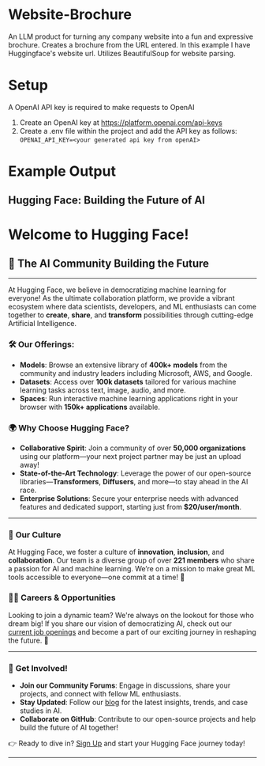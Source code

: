 # Website-Brochure
An LLM product for turning any company website into a fun and expressive brochure. 
Creates a brochure from the URL entered. 
In this example I have Huggingface's website url.
Utilizes BeautifulSoup for website parsing.

# Setup
A OpenAI API key is required to make requests to OpenAI

1. Create an OpenAI key at https://platform.openai.com/api-keys
2. Create a .env file within the project and add the API key as follows:
`OPENAI_API_KEY=<your generated api key from openAI>`

# Example Output

## Hugging Face: Building the Future of AI
# Welcome to Hugging Face!

## 🤗 The AI Community Building the Future

---

At Hugging Face, we believe in democratizing machine learning for everyone! As the ultimate collaboration platform, we provide a vibrant ecosystem where data scientists, developers, and ML enthusiasts can come together to **create**, **share**, and **transform** possibilities through cutting-edge Artificial Intelligence.

### 🛠️ **Our Offerings:**
- **Models**: Browse an extensive library of **400k+ models** from the community and industry leaders including Microsoft, AWS, and Google.
- **Datasets**: Access over **100k datasets** tailored for various machine learning tasks across text, image, audio, and more.
- **Spaces**: Run interactive machine learning applications right in your browser with **150k+ applications** available.

### 🌍 **Why Choose Hugging Face?**
- **Collaborative Spirit**: Join a community of over **50,000 organizations** using our platform—your next project partner may be just an upload away!
- **State-of-the-Art Technology**: Leverage the power of our open-source libraries—**Transformers**, **Diffusers**, and more—to stay ahead in the AI race.
- **Enterprise Solutions**: Secure your enterprise needs with advanced features and dedicated support, starting just from **$20/user/month**.

---

### 🏢 **Our Culture**
At Hugging Face, we foster a culture of **innovation**, **inclusion**, and **collaboration**. Our team is a diverse group of over **221 members** who share a passion for AI and machine learning. We’re on a mission to make great ML tools accessible to everyone—one commit at a time! 🚀

### 👩‍💼 **Careers & Opportunities**
Looking to join a dynamic team? We're always on the lookout for those who dream big! If you share our vision of democratizing AI, check out our [current job openings](#) and become a part of our exciting journey in reshaping the future. 🌈

---

### 💌 **Get Involved!**

- **Join our Community Forums**: Engage in discussions, share your projects, and connect with fellow ML enthusiasts.
- **Stay Updated**: Follow our [blog](#) for the latest insights, trends, and case studies in AI.
- **Collaborate on GitHub**: Contribute to our open-source projects and help build the future of AI together!

👉 Ready to dive in? [Sign Up](https://huggingface.co) and start your Hugging Face journey today!

--- 
